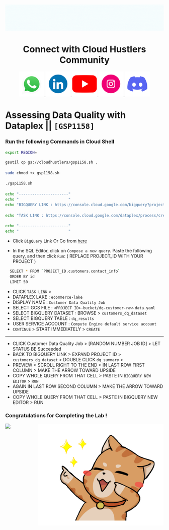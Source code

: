 ![API Gateway Banner](https://raw.githubusercontent.com/Abhishek-kumar-202063/content/f9a8642976ea21cd234c91239431e41f05264842/gif/12.gif)

<div align="center">

# Connect with Cloud Hustlers Community
</div>

<p align="center">
  <a href="https://whatsapp.cloudhustlers.in" target="_blank">
    <img src="https://raw.githubusercontent.com/Abhishek-kumar-202063/content/f9a8642976ea21cd234c91239431e41f05264842/gif/whatsapp.gif" alt="WhatsApp" width="80">
  </a>
  <a href="https://in.linkedin.com/company/cloud-hustlers" target="_blank">
    <img src="https://raw.githubusercontent.com/Abhishek-kumar-202063/content/f9a8642976ea21cd234c91239431e41f05264842/gif/linkedin%20gif.gif" alt="LinkedIn" width="80">
  </a>
  <a href="https://www.youtube.com/@CloudHustlers" target="_blank">
    <img src="https://raw.githubusercontent.com/Abhishek-kumar-202063/content/f9a8642976ea21cd234c91239431e41f05264842/gif/youtube.png" alt="Youtube" width="80">
  </a>
  <a href="https://instagram.com/cloud_hustlers" target="_blank">
    <img src="https://raw.githubusercontent.com/Abhishek-kumar-202063/content/f9a8642976ea21cd234c91239431e41f05264842/gif/insta.gif" alt="Instagram" width="80">
  </a>
  <a href="https://discord.gg/MdbVq7BJNd" target="_blank">
    <img src="https://raw.githubusercontent.com/Abhishek-kumar-202063/content/f9a8642976ea21cd234c91239431e41f05264842/gif/discord.gif" alt="GitHub" width="80">
  </a>
</p>

# Assessing Data Quality with Dataplex || `[GSP1158]`

### Run the following Commands in Cloud Shell

```bash
export REGION=
```

```bash
gsutil cp gs://cloudhustlers/gsp1158.sh .

sudo chmod +x gsp1158.sh

./gsp1158.sh

echo "----------------------"
echo "                      "
echo "BIGQUERY LINK : https://console.cloud.google.com/bigquery?project=$DEVSHELL_PROJECT_ID&ws=!1m0"

echo "TASK LINK : https://console.cloud.google.com/dataplex/process/create-task/data-quality?project=$DEVSHELL_PROJECT_ID"

echo "----------------------"
echo "                      "
```

- Click `BigQuery` Link Or Go from [here](https://console.cloud.google.com/bigquery?)

- In the SQL Editor, click on `Compose a new query`. Paste the following query, and then click `Run`: ( REPLACE PROJECT_ID WITH YOUR PROJECT )

```bash
  SELECT * FROM `PROJECT_ID.customers.contact_info`
  ORDER BY id
  LIMIT 50
```

- CLICK `TASK LINK` >
- DATAPLEX LAKE : `ecommerce-lake`
- DISPLAY NAME : `Customer Data Quality Job`
- SELECT GCS FILE : `<PROJECT_ID>-bucket/dq-customer-raw-data.yaml`
- SELECT BIGQUERY DATASET : BROWSE > `customers_dq_dataset`
- SELECT BIGQUERY TABLE : `dq_results`
- USER SERVICE ACCOUNT : `Compute Engine default service account`
- `CONTINUE` > START IMMEDIATELY > `CREATE`

---

- CLICK Customer Data Quality Job > [RANDOM NUMBER JOB ID] > LET STATUS BE Succeeded
- BACK TO BIGQUERY LINK > EXPAND PROJECT ID > `customers_dq_dataset` > DOUBLE CLICK `dq_summary` >
- PREVIEW > SCROLL RIGHT TO THE END > IN LAST ROW FIRST COLUMN > MAKE THE ARROW TOWARD UPSIDE
- COPY WHOLE QUERY FROM THAT CELL > PASTE IN `BIGQUERY NEW EDITOR` > `RUN`
- AGAIN IN LAST ROW SECOND COLUMN > MAKE THE ARROW TOWARD UPSIDE
- COPY WHOLE QUERY FROM THAT CELL > PASTE IN BIGQUERY NEW EDITOR > RUN

### Congratulations for Completing the Lab !


</div>
<img src="https://raw.githubusercontent.com/Abhishek-kumar-202063/content/f9a8642976ea21cd234c91239431e41f05264842/gif/baby.gif" align="right" width="400">

<p align="left">
  <a href="https://youtu.be/8bQOoeeif7A">
    <img src="https://img.youtube.com/vi/8bQOoeeif7A/maxresdefault.jpg" width="500">
  </a>
</p>
